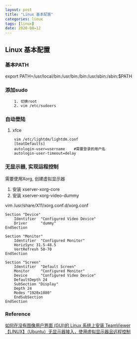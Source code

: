 ```yaml
---
layout: post
title: "Linux 基本配置"
categories: linux
tags: [linux]
date: 2020-08=12
---
```


## Linux 基本配置

### 基本PATH

export PATH=/usr/local/bin:/usr/bin:/bin:/usr/sbin:/sbin:$PATH


### 添加sudo

```
    1. 切换root
    2. vim /etc/sudoers
```

### 自动登陆

1. xfce
```
    vim /etc/lightdm/lightdm.conf
    [SeatDefaults]
    autologin-user=username    #需要登录的用户名
    autologin-user-timeout=delay
```

### 无显示器, 实现运程控制

需要使用Xorg, 创建虚拟显示器
1. 安装 xserver-xorg-core
2. 安装 xserver-xorg-video-dummy

vim /usr/share/X11/xorg.conf.d/xorg.conf

    Section "Device"
        Identifier  "Configured Video Device"
        Driver      "dummy"
    EndSection

    Section "Monitor"
        Identifier  "Configured Monitor"
        HorizSync 31.5-48.5
        VertRefresh 50-70
    EndSection

    Section "Screen"
        Identifier  "Default Screen"
        Monitor     "Configured Monitor"
        Device      "Configured Video Device"
        DefaultDepth 24
        SubSection "Display"
        Depth 24
        Modes "1920x1080"
        EndSubSection
    EndSection

    

### Reference
[如何在没有图像用户界面 (GUI)的 Linux 系统上安装 TeamViewer](https://community.teamviewer.com/t5/TeamViewer-Knowledge-Base-ZH/%E5%A6%82%E4%BD%95%E5%9C%A8%E6%B2%A1%E6%9C%89%E5%9B%BE%E5%83%8F%E7%94%A8%E6%88%B7%E7%95%8C%E9%9D%A2-GUI-%E7%9A%84-Linux-%E7%B3%BB%E7%BB%9F%E4%B8%8A%E5%AE%89%E8%A3%85-TeamViewer/ta-p/33724#toc-hId--1331402631)  
[【LINUX】（Ubuntu）无显示器接入，使用虚拟显示器且远程控制](https://blog.csdn.net/qq_29757283/article/details/102604431)  
